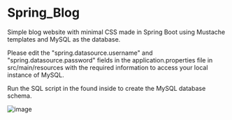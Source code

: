 # Spring_Blog
  Simple blog website with minimal CSS made in Spring Boot using Mustache templates and MySQL as the database.
 
  Please edit the "spring.datasource.username" and "spring.datasource.password" fields in the application.properties file in src/main/resources with the required information to access your local instance of MySQL.
  
  Run the SQL script in the found inside to create the MySQL database schema.

![image](https://user-images.githubusercontent.com/61985975/80973162-ecb60d00-8e16-11ea-8766-8b7dbeb4bde5.png)
